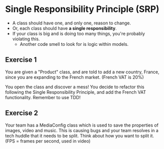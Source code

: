 # Single Responsibility Principle (SRP)

* A class should have one, and only one, reason to change.
* Or, each class should have **a single responsibility**.
* If your class is big and is doing too many things, you're probably violating this.
  * Another code smell to look for is logic within models.

## Exercise 1
You are given a "Product" class, and are told to add a new country, France, since you are expanding to the French market. (French VAT is 20%)

You open the class and discover a mess! You decide to refactor this following the Single Responsibility Principle, and add the French VAT functionality. Remember to use TDD!

## Exercise 2
Your team has a MediaConfig class which is used to save the properties of images, video and music. This is causing bugs and your team resolves in a tech huddle that it needs to be split. Think about how you want to split it.
(FPS = frames per second, used in video)